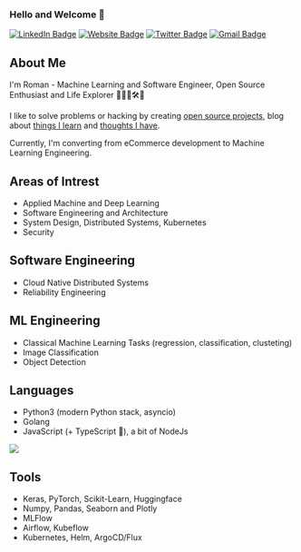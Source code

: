 ### Hello and Welcome 👋

[![LinkedIn Badge](https://img.shields.io/badge/-glushko.roman-blue?style=flat&logo=Linkedin&logoColor=white&link=https://www.linkedin.com/in/glushko-roman)](https://www.linkedin.com/in/glushko-roman)
[![Website Badge](https://img.shields.io/badge/-romaglushko.com-black?style=flat&logo=Google-Chrome&logoColor=white&http://romaglushko.com/)](http://romaglushko.com/)
[![Twitter Badge](https://img.shields.io/badge/-@roma_glushko-1ca0f1?style=flat&labelColor=1ca0f1&logo=twitter&logoColor=white&link=https://twitter.com/roma_glushko)](https://twitter.com/roma_glushko)
[![Gmail Badge](https://img.shields.io/badge/-roman.glushko.m-c14438?style=flat&logo=Gmail&logoColor=white&link=mailto:roman.glushko.m@gmail.com)](mailto:roman.glushko.m@gmail.com)

## About Me

I'm Roman - Machine Learning and Software Engineer, Open Source Enthusiast and Life Explorer 👨‍💻🧪🛠💫

I like to solve problems or hacking by creating <a href="">open source projects</a>, blog about <a href="https://www.romaglushko.com/blog/">things I learn</a> and <a href="https://www.romaglushko.com/thoughts/">thoughts I have</a>. 

Currently, I'm converting from eCommerce development to Machine Learning Engineering. 

## Areas of Intrest

- Applied Machine and Deep Learning
- Software Engineering and Architecture
- System Design, Distributed Systems, Kubernetes
- Security

## Software Engineering

- Cloud Native Distributed Systems
- Reliability Engineering

## ML Engineering

- Classical Machine Learning Tasks (regression, classification, clusteting)
- Image Classification
- Object Detection

## Languages

- Python3 (modern Python stack, asyncio)
- Golang
- JavaScript (+ TypeScript 🔋), a bit of NodeJs

<img src="https://github-readme-stats.vercel.app/api/top-langs/?username=roma-glushko&layout=compact&langs_count=10" />

## Tools

- Keras, PyTorch, Scikit-Learn, Huggingface
- Numpy, Pandas, Seaborn and Plotly
- MLFlow
- Airflow, Kubeflow
- Kubernetes, Helm, ArgoCD/Flux
